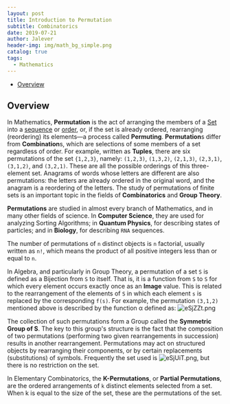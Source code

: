 ```yaml
---
layout: post
title: Introduction to Permutation
subtitle: Combinatorics
date: 2019-07-21
author: Jalever
header-img: img/math_bg_simple.png
catalog: true
tags:
  - Mathematics
---
```


- [Overview](#overview)

## Overview
In Mathematics, <strong>Permutation</strong> is the act of arranging the members of a <ins>Set</ins> into a <ins>sequence</ins> or <ins>order</ins>, or, if the set is already ordered, rearranging (reordering) its elements—a process called <strong>Permuting</strong>. <strong>Permutation</strong>s differ from <strong>Combination</strong>s, which are selections of some members of a set regardless of order. For example, written as <strong>Tuples</strong>, there are six permutations of the set `{1,2,3}`, namely: `(1,2,3)`, `(1,3,2)`, `(2,1,3)`, `(2,3,1)`, `(3,1,2)`, and `(3,2,1)`. These are all the possible orderings of this three-element set. Anagrams of words whose letters are different are also permutations: the letters are already ordered in the original word, and the anagram is a reordering of the letters. The study of permutations of finite sets is an important topic in the fields of <strong>Combinatorics</strong> and <strong>Group Theory</strong>.

<strong>Permutations</strong> are studied in almost every branch of Mathematics, and in many other fields of science. In <strong>Computer Science</strong>, they are used for analyzing Sorting Algorithms; in <strong>Quantum Physics</strong>, for describing states of particles; and in <strong>Biology</strong>, for describing `RNA` sequences.

The number of permutations of `n` distinct objects is `n` factorial, usually written as `n!`, which means the product of all positive integers less than or equal to `n`.

In Algebra, and particularly in Group Theory, a permutation of a set `S` is defined as a Bijection from `S` to itself. That is, it is a function from `S` to `S` for which every element occurs exactly once as an <strong>Image</strong> value. This is related to the rearrangement of the elements of `S` in which each element `s` is replaced by the corresponding `f(s)`. For example, the permutation `(3,1,2)` mentioned above is described by the function &alpha; defined as:
![eSjZZt.png](https://s2.ax1x.com/2019/07/21/eSjZZt.png)

The collection of such permutations form a Group called the <strong>Symmetric Group of S</strong>. The key to this group's structure is the fact that the composition of two permutations (performing two given rearrangements in succession) results in another rearrangement. Permutations may act on structured objects by rearranging their components, or by certain replacements (substitutions) of symbols. Frequently the set used is ![eSjUiT.png](https://s2.ax1x.com/2019/07/21/eSjUiT.png), but there is no restriction on the set.

In Elementary Combinatorics, the <strong>K-Permutations</strong>, or <strong>Partial Permutations</strong>, are the ordered arrangements of `k` distinct elements selected from a set. When k is equal to the size of the set, these are the permutations of the set.
